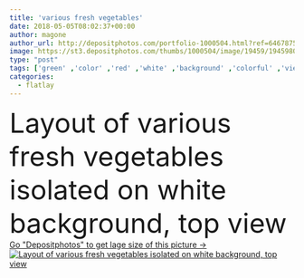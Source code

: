 ```yaml
---
title: 'various fresh vegetables'
date: 2018-05-05T08:02:37+00:00
author: magone
author_url: http://depositphotos.com/portfolio-1000504.html?ref=64678756
image: https://st3.depositphotos.com/thumbs/1000504/image/19459/194598028/api_thumb_450.jpg?forcejpeg=true
type: "post"
tags: ['green' ,'color' ,'red' ,'white' ,'background' ,'colorful' ,'view' ,'design' ,'isolated' ,'seasonal' ,'fresh' ,'health' ,'healthy' ,'raw' ,'food' ,'cooking' ,'ingredient' ,'diet' ,'ripe' ,'mushroom' ,'vegetable' ,'eating' ,'cut' ,'tomato' ,'herbs' ,'nutrition' ,'creative' ,'concept' ,'salad' ,'vegetarian' ,'vitamin' ,'pepper' ,'vegetables' ,'product' ,'organic' ,'composition' ,'top' ,'layout' ,'ingredients' ,'assorted' ,'chili' ,'paprika' ,'grocery' ,'various' ,'above' ,'onion' ,'radish' ,'champignon' ,'celery' ,'flatlay' ]
categories: 
  - flatlay
---
```

<div aling="center">
            <font size="60"> Layout of various fresh vegetables isolated on white background, top view</font>   
</div>
<div>
    <a href='https://depositphotos.com/194598028/stock-photo-various-fresh-vegetables.html?ref=64678756' target=_blank > Go "Depositphotos" to get lage size of this picture ->
        <img href='https://depositphotos.com/194598028/stock-photo-various-fresh-vegetables.html?ref=64678756' src='https://st3.depositphotos.com/1000504/19459/i/950/depositphotos_194598028-stock-photo-various-fresh-vegetables.jpg?forcejpeg=true' alt='Layout of various fresh vegetables isolated on white background, top view' >
    </a>
</div>
